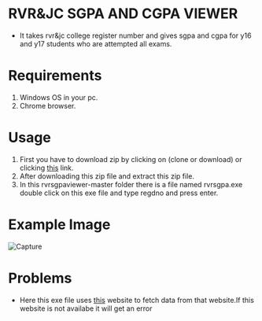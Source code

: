 # RVR&JC SGPA AND CGPA VIEWER
* It takes rvr&amp;jc college register number and gives sgpa and cgpa for y16 and y17 students who are attempted all exams.

# Requirements
1. Windows OS in your pc.
2. Chrome browser.
# Usage
1. First you have to download zip by clicking on (clone or download) or clicking [this](https://github.com/demo30472/rvrsgpaviewer/archive/master.zip) link.
2. After downloading this zip file and extract this zip file.
3. In this rvrsgpaviewer-master folder there is a file named rvrsgpa.exe double click on this exe file and type regdno and press enter.


# Example Image
![Capture](https://user-images.githubusercontent.com/51502744/59155905-3768c100-8ab0-11e9-99bf-17b393027d42.PNG)

# Problems
* Here this exe file uses [this](http://rvrjcce.ac.in/examcell/results/regnoresultsR.php) website to fetch data from that website.If this website is not availabe it will get an error
